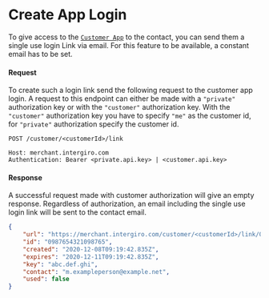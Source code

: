 # Create App Login
To give access to the [`Customer App`](./app) to the contact, you can send them a single use login Link via email. For this feature to be available, a constant email has to be set.
#### Request
To create such a login link send the following request to the customer app login. A request to this endpoint can either be made with a `"private"` authorization key or with the `"customer"` authorization key. With the `"customer"` authorization key you have to specify `"me"` as the customer id, for `"private"` authorization specify the customer id.
```{1}
POST /customer/<customerId>/link

Host: merchant.intergiro.com
Authentication: Bearer <private.api.key> | <customer.api.key> 
```
#### Response
A successful request made with customer authorization will give an empty response. 
Regardless of authorization, an email including the single use login link will be sent to the contact email. 
```json
{
    "url": "https://merchant.intergiro.com/customer/<customerId>/link/0987654321098765",
    "id": "0987654321098765",
    "created": "2020-12-08T09:19:42.835Z",
    "expires": "2020-12-11T09:19:42.835Z",
    "key": "abc.def.ghi",
    "contact": "m.exampleperson@example.net",
    "used": false
}
```